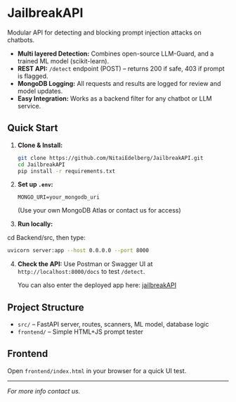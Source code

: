 # JailbreakAPI

Modular API for detecting and blocking prompt injection attacks on chatbots.

* **Multi layered Detection:** Combines open-source LLM-Guard, and a trained ML model (scikit-learn).
* **REST API:** `/detect` endpoint (POST) – returns 200 if safe, 403 if prompt is flagged.
* **MongoDB Logging:** All requests and results are logged for review and model updates.
* **Easy Integration:** Works as a backend filter for any chatbot or LLM service.

## Quick Start

1. **Clone & Install:**

   ```bash
   git clone https://github.com/NitaiEdelberg/JailbreakAPI.git
   cd JailbreakAPI
   pip install -r requirements.txt
   ```

2. **Set up `.env`:**

   ```
   MONGO_URI=your_mongodb_uri
   ```

   (Use your own MongoDB Atlas or contact us for access)

3. **Run locally:**

cd Backend/src, then type: 
   ```bash
   uvicorn server:app --host 0.0.0.0 --port 8000
   ```

4. **Check the API:**
   Use Postman or Swagger UI at `http://localhost:8000/docs` to test `/detect`.
   
   You can also enter the deployed app here: [jailbreakAPI]([url](https://jailbreak-api-frontend.onrender.com)) 

## Project Structure

* `src/` – FastAPI server, routes, scanners, ML model, database logic
* `frontend/` – Simple HTML+JS prompt tester

## Frontend

Open `frontend/index.html` in your browser for a quick UI test.

---

*For more info contact us.*
